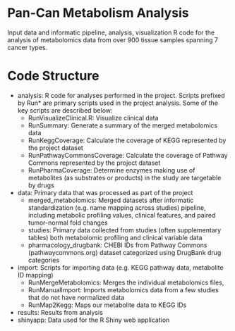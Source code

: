 # Pan-Can Metabolism Analysis

Input data and informatic pipeline, analysis, visualization R code for the analysis of metabolomics data from over 900 tissue samples spanning 7 cancer types. 

# Code Structure
* analysis: R code for analyses performed in the project. Scripts prefixed by Run* are primary scripts used in the project analysis. Some of the key scripts are described below:
    * RunVisualizeClinical.R: Visualize clinical data
    * RunSummary: Generate a summary of the merged metabolomics data
    * RunKeggCoverage: Calculate the coverage of KEGG represented by the project dataset 
    * RunPathwayCommonsCoverage: Calculate the coverage of Pathway Commons represented by the project dataset 
    * RunPharmaCoverage: Determine enzymes making use of metabolites (as substrates or products) in the study are targetable by drugs
* data: Primary data that was processed as part of the project 
    * merged_metabolomics: Merged datasets after informatic standardization (e.g. name mapping across studies) pipeline, including metabolic profiling values, clinical features, and paired tumor-normal fold changes
    * studies: Primary data collected from studies (often supplementary tables) both metabolomic profiling and clinical variable data
    * pharmacology_drugbank: CHEBI IDs from Pathway Commons (pathwaycommons.org) dataset categorized using DrugBank drug categories
* import: Scripts for importing data (e.g. KEGG pathway data, metabolite ID mapping)
	* RunMergeMetabolomics: Merges the individual metabolomics files, 
	* RunManualImport: Imports metabolomics data from a few studies that do not have normalized data
    * RunMap2Kegg: Maps our metabolite data to KEGG IDs
* results: Results from analysis 
* shinyapp: Data used for the R Shiny web application 

